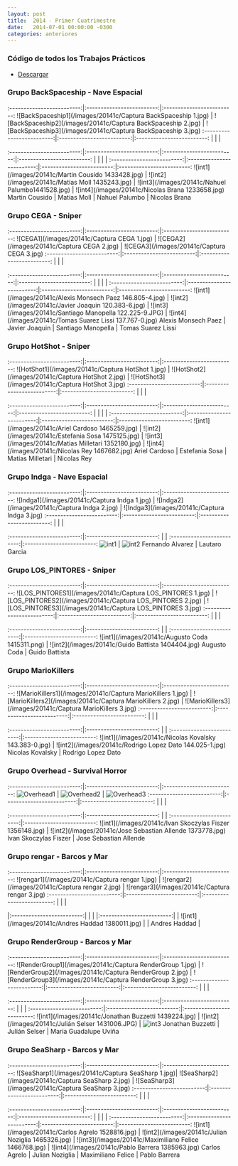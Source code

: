 ```yaml
---
layout: post
title:  2014 - Primer Cuatrimestre
date:   2014-07-01 00:00:00 -0300
categories: anteriores
---
```

<style>
th{
    max-width: 300px;
}
td{
    max-width: 150px;
}
</style>

### Código de todos los Trabajos Prácticos

* [Descargar](https://drive.google.com/open?id=0B8iAMXTVXrJeZHZ5WjR0MzVzTFk)

### Grupo BackSpaceship - Nave Espacial

:-------------------------:|:-------------------------:|:-------------------------:
![BackSpaceship1](/images/20141c/Captura BackSpaceship 1.jpg) | ![BackSpaceship2](/images/20141c/Captura BackSpaceship 2.jpg) | ![BackSpaceship3](/images/20141c/Captura BackSpaceship 3.jpg)
:-------------------------:|:-------------------------:|:-------------------------:
 | | |

:-------------------------:|:-------------------------:|:-------------------------:|:-------------------------:
 | | | |
:-------------------------:|:-------------------------:|:-------------------------:|:-------------------------:
![int1](/images/20141c/Martin Cousido 1433428.jpg) | ![int2](/images/20141c/Matias Moll 1435243.jpg) | ![int3](/images/20141c/Nahuel Palumbo1441528.jpg) | ![int4](/images/20141c/Nicolas Brana 1233658.jpg)
Martin Cousido | Matias Moll | Nahuel Palumbo | Nicolas Brana


### Grupo CEGA - Sniper

:-------------------------:|:-------------------------:|:-------------------------:
![CEGA1](/images/20141c/Captura CEGA 1.jpg) | ![CEGA2](/images/20141c/Captura CEGA 2.jpg) | ![CEGA3](/images/20141c/Captura CEGA 3.jpg)
:-------------------------:|:-------------------------:|:-------------------------:
 | | |

:-------------------------:|:-------------------------:|:-------------------------:|:-------------------------:
 | | | |
:-------------------------:|:-------------------------:|:-------------------------:|:-------------------------:
![int1](/images/20141c/Alexis Monsech Paez 146.805-4.jpg) | ![int2](/images/20141c/Javier Joaquin 120.383-6.jpg) | ![int3](/images/20141c/Santiago Manopella 122.225-9.JPG) | ![int4](/images/20141c/Tomas Suarez Lissi 137.767-0.jpg)
Alexis Monsech Paez | Javier Joaquin | Santiago Manopella | Tomas Suarez Lissi


### Grupo HotShot - Sniper

:-------------------------:|:-------------------------:|:-------------------------:
![HotShot1](/images/20141c/Captura HotShot 1.jpg) | ![HotShot2](/images/20141c/Captura HotShot 2.jpg) | ![HotShot3](/images/20141c/Captura HotShot 3.jpg)
:-------------------------:|:-------------------------:|:-------------------------:
 | | |

:-------------------------:|:-------------------------:|:-------------------------:|:-------------------------:
 | | | |
:-------------------------:|:-------------------------:|:-------------------------:|:-------------------------:
![int1](/images/20141c/Ariel Cardoso 1465259.jpg) | ![int2](/images/20141c/Estefania Sosa 1475125.jpg) | ![int3](/images/20141c/Matias Milletari 1352180.jpg) | ![int4](/images/20141c/Nicolas Rey 1467682.jpg)
Ariel Cardoso | Estefania Sosa | Matias Milletari | Nicolas Rey


### Grupo Indga - Nave Espacial

:-------------------------:|:-------------------------:|:-------------------------:
![Indga1](/images/20141c/Captura Indga 1.jpg) | ![Indga2](/images/20141c/Captura Indga 2.jpg) | ![Indga3](/images/20141c/Captura Indga 3.jpg)
:-------------------------:|:-------------------------:|:-------------------------:
 | | |

:-------------------------:|:-------------------------:
 | |
:-------------------------:|:-------------------------:
![int1](/images/20141c/fernando_alvarez.jpg) | ![int2](/images/20141c/lautaro_garcia.jpg)
Fernando Alvarez | Lautaro Garcia


### Grupo LOS_PINTORES - Sniper

:-------------------------:|:-------------------------:|:-------------------------:
![LOS_PINTORES1](/images/20141c/Captura LOS_PINTORES 1.jpg) | ![LOS_PINTORES2](/images/20141c/Captura LOS_PINTORES 2.jpg) | ![LOS_PINTORES3](/images/20141c/Captura LOS_PINTORES 3.jpg)
:-------------------------:|:-------------------------:|:-------------------------:
 | | |

:-------------------------:|:-------------------------:
 | |
:-------------------------:|:-------------------------:
![int1](/images/20141c/Augusto Coda 1415311.png) | ![int2](/images/20141c/Guido Battista 1404404.jpg)
Augusto Coda | Guido Battista


### Grupo MarioKillers

:-------------------------:|:-------------------------:|:-------------------------:
![MarioKillers1](/images/20141c/Captura MarioKillers 1.jpg) | ![MarioKillers2](/images/20141c/Captura MarioKillers 2.jpg) | ![MarioKillers3](/images/20141c/Captura MarioKillers 3.jpg)
:-------------------------:|:-------------------------:|:-------------------------:
 | | |

:-------------------------:|:-------------------------:
 | |
:-------------------------:|:-------------------------:
![int1](/images/20141c/Nicolas Kovalsky 143.383-0.jpg) | ![int2](/images/20141c/Rodrigo Lopez Dato 144.025-1.jpg)
Nicolas Kovalsky | Rodrigo Lopez Dato



### Grupo Overhead - Survival Horror

:-------------------------:|:-------------------------:|:-------------------------:
![Overhead1](/images/20141c/Overhead1.jpg) | ![Overhead2](/images/20141c/Overhead2.jpg) | ![Overhead3](/images/20141c/Overhead3.jpg)
:-------------------------:|:-------------------------:|:-------------------------:
| | |

:-------------------------:|:-------------------------:
| |
:-------------------------:|:-------------------------:
![int1](/images/20141c/Ivan Skoczylas Fiszer 1356148.jpg) | ![int2](/images/20141c/Jose Sebastian Allende 1373778.jpg)
Ivan Skoczylas Fiszer | Jose Sebastian Allende


### Grupo rengar - Barcos y Mar

:-------------------------:|:-------------------------:|:-------------------------:
![rengar1](/images/20141c/Captura rengar 1.jpg) | ![rengar2](/images/20141c/Captura rengar 2.jpg) | ![rengar3](/images/20141c/Captura rengar 3.jpg)
:-------------------------:|:-------------------------:|:-------------------------:
| | |

|:-------------------------:|
| |
|:-------------------------:|
| ![int1](/images/20141c/Andres Haddad 1380011.jpg) |
| Andres Haddad |


### Grupo RenderGroup - Barcos y Mar

:-------------------------:|:-------------------------:|:-------------------------:
![RenderGroup1](/images/20141c/Captura RenderGroup 1.jpg) | ![RenderGroup2](/images/20141c/Captura RenderGroup 2.jpg) | ![RenderGroup3](/images/20141c/Captura RenderGroup 3.jpg)
:-------------------------:|:-------------------------:|:-------------------------:
 | | |

:-------------------------:|:-------------------------:|:-------------------------:
 | | |
:-------------------------:|:-------------------------:|:-------------------------:
![int1](/images/20141c/Jonathan Buzzetti 1439224.jpg) | ![int2](/images/20141c/Julián Selser 1431006.JPG) | ![int3](/images/20141c/MariaGuadalupeUviña1434706.jpg)
Jonathan Buzzetti | Julián Selser | Maria Guadalupe Uviña


### Grupo SeaSharp - Barcos y Mar

:-------------------------:|:-------------------------:|:-------------------------:
![SeaSharp1](/images/20141c/Captura SeaSharp 1.jpg)| ![SeaSharp2](/images/20141c/Captura SeaSharp 2.jpg) | ![SeaSharp3](/images/20141c/Captura SeaSharp 3.jpg)
:-------------------------:|:-------------------------:|:-------------------------:
 | | |

:-------------------------:|:-------------------------:|:-------------------------:|:-------------------------:
 | | | |
:-------------------------:|:-------------------------:|:-------------------------:|:-------------------------:
![int1](/images/20141c/Carlos Agrelo 1528816.jpg) | ![int2](/images/20141c/Julian Noziglia 1465326.jpg) | ![int3](/images/20141c/Maximiliano Felice 1466768.jpg) | ![int4](/images/20141c/Pablo Barrera 1385963.jpg)
Carlos Agrelo | Julian Noziglia | Maximiliano Felice | Pablo Barrera
